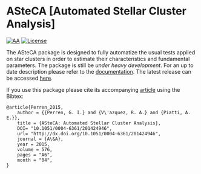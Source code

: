
# ASteCA [Automated Stellar Cluster Analysis]
[![AA](https://img.shields.io/badge/A%26A-576--A6,%202015-yellowgreen.svg)][1]
[![License](https://img.shields.io/badge/license-MIT-blue)][2]

The ASteCA package is designed to fully automatize the usual tests
applied on star clusters in order to estimate their characteristics and
fundamental parameters. The package is still be *under heavy development*.
For an up to date description please refer to the
[documentation][3]. The latest release can be accessed [here][4].

If you use this package please cite its accompanying [article][1] using the
Bibtex:

````
@article{Perren_2015,
    author = {{Perren, G. I.} and {V\'azquez, R. A.} and {Piatti, A. E.}},
    title = {ASteCA: Automated Stellar Cluster Analysis},
    DOI= "10.1051/0004-6361/201424946",
    url= "http://dx.doi.org/10.1051/0004-6361/201424946",
    journal = {A\&A},
    year = 2015,
    volume = 576,
    pages = "A6",
    month = "04",
}
````

[1]: http://www.aanda.org/articles/aa/abs/2015/04/aa24946-14/aa24946-14.html
[2]: https://opensource.org/license/mit/
[3]: http://asteca.github.io
[4]: https://github.com/asteca/asteca/releases/latest


